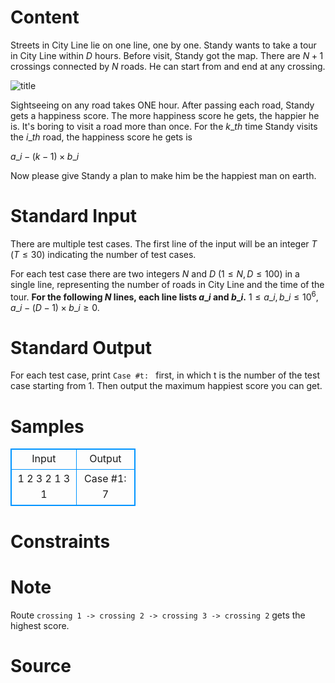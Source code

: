 
# Content

Streets in City Line lie on one line, one by one. Standy wants to take a tour in City Line within $D$ hours. Before visit, Standy got the map. There are $N+1$ crossings connected by $N$ roads. He can start from and end at any crossing. 

![title](/source/lutece/d-hours/img/aHR0cHM6Ly9hY20udWVzdGMuZWR1LmNuL21lZGlhL2ltYWdlL3Byb2JsZW0vNTcwLzIwMTQwODI3MTg0NzM5NDYxMjAuanBn.jpg)

Sightseeing on any road takes ONE hour. After passing each road, Standy gets a happiness score. The more happiness score he gets, the happier he is. It's boring to visit a road more than once. For the $k\_{th}$ time Standy visits the $i\_{th}$ road, the happiness score he gets is

$a\_i-(k-1)\times b\_i$

Now please give Standy a plan to make him be the happiest man on earth.

# Standard Input

There are multiple test cases. The first line of the input will be an integer $T$ ($T \leq 30$) indicating the number of test cases.

For each test case there are two integers $N$ and $D$ ($1 \leq N, D \leq 100$) in a single line, representing the number of roads in City Line and the time of the tour. **For the following $N$ lines, each line lists $a\_i$ and $b\_i$.** $1 \leq a\_i, b\_i \leq 10^6$, $a\_i - (D-1) \times b\_i \geq 0$.

# Standard Output

For each test case, print `Case #t: ` first, in which t is the number of the test case starting from $1$. Then output the maximum happiest score you can get.

# Samples

<style>
        table,table tr th, table tr td { border:1px solid #0094ff; }
        table { width: 200px; min-height: 25px; line-height: 25px; text-align: center; border-collapse: collapse;}   
    </style>
<table>
	<tr>
		<td>Input</td>
		<td>Output</td>
	</tr>
<tr><td>1
2 3
2 1
3 1</td><td>Case #1: 7</td></tr></table>


# Constraints



# Note

Route `crossing 1 -> crossing 2 -> crossing 3 -> crossing 2` gets the highest score.

# Source



